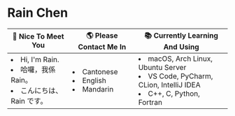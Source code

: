 # Rain Chen

<table>
    <thead>
        <tr>
            <th>👋 Nice To Meet You</th>
            <th>🌎 Please Contact Me In</th>
            <th>📚 Currently Learning And Using</th>
        </tr>
    </thead>
    <tbody>
        <tr>
            <td>
                <li>Hi, I'm Rain.<br>
                <li>哈囉，我係 Rain。<br>
                <li>こんにちは、Rain です。
            </td>
            <td>
                <li>Cantonese<br>
                <li>English<br>
                <li>Mandarin
            </td>
            <td>
                <li>macOS, Arch Linux, Ubuntu Server<br>
                <li>VS Code, PyCharm, CLion, IntelliJ IDEA<br>
                <li>C++, C, Python, Fortran
            </td>
        </tr>
    </tbody>
</table>
